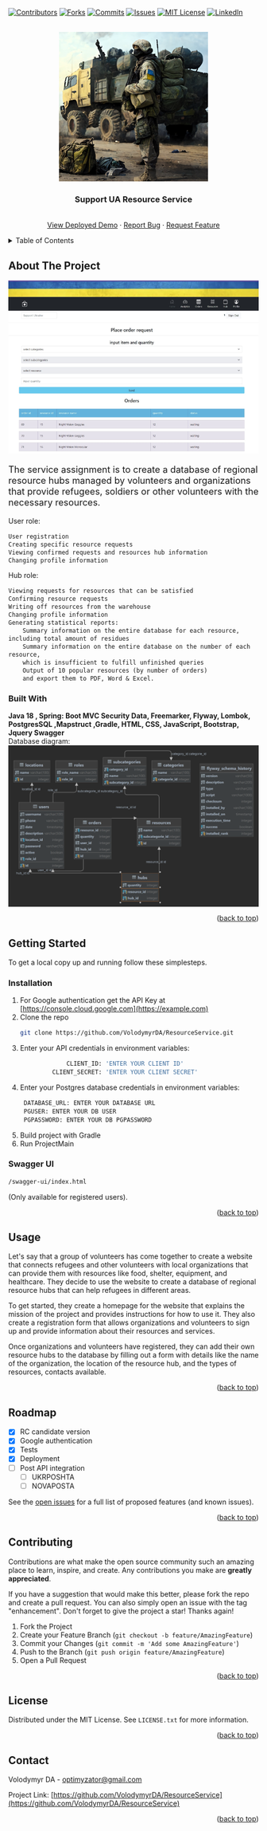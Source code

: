 <a name="readme-top"></a>

<!-- PROJECT SHIELDS -->
<!--
*** I'm using markdown "reference style" links for readability.
*** Reference links are enclosed in brackets [ ] instead of parentheses ( ).
*** See the bottom of this document for the declaration of the reference variables
*** for contributors-url, forks-url, etc. This is an optional, concise syntax you may use.
*** https://www.markdownguide.org/basic-syntax/#reference-style-links
-->
[![Contributors][contributors-shield]][contributors-url]
[![Forks][forks-shield]][forks-url]
[![Commits][commits]][commits]
[![Issues][issues-shield]][issues-url]
[![MIT License][license-shield]][license-url]
[![LinkedIn][linkedin-shield]][linkedin-url]


<!-- PROJECT LOGO -->
<br />
<div align="center">
  <a href="https://github.com/VolodymyrDA/ResourceService">
    <img src="images/logo.png" alt="Logo" width="300" height="300">
  </a>

<h3 align="center">Support UA Resource Service</h3>

  <p align="center"> 
    <br />
    <a href="https://resourceservice-production.up.railway.app/">View Deployed Demo</a>
    ·
    <a href="https://github.com/VolodymyrDA/ResourceService/issues">Report Bug</a>
    ·
    <a href="https://github.com/VolodymyrDA/ResourceService/issues">Request Feature</a>
  </p>
</div>

<!-- TABLE OF CONTENTS -->
<details>
  <summary>Table of Contents</summary>
  <ol>
    <li>
      <a href="#about-the-project">About The Project</a>
      <ul>
        <li><a href="#built-with">Built With</a></li>
      </ul>
    </li>
    <li>
      <a href="#getting-started">Getting Started</a>
      <ul> 
        <li><a href="#installation">Installation</a></li> 
        <li><a href="#swagger-ui">Swagger UI</a></li> 
      </ul>
    </li>
    <li><a href="#usage">Usage</a></li>
    <li><a href="#roadmap">Roadmap</a></li>
    <li><a href="#contributing">Contributing</a></li>
    <li><a href="#license">License</a></li>
    <li><a href="#contact">Contact</a></li>
    <li><a href="#acknowledgments">Acknowledgments</a></li>
  </ol>
</details>



<!-- ABOUT THE PROJECT -->

## About The Project

[![Product Name Screen Shot][product-screenshot]](https://resourceservice-production.up.railway.app/)
<p style="font-size: 1.3em;">
The service assignment is to create a database of regional resource hubs managed by volunteers and organizations that provide
refugees, soldiers or other volunteers with the necessary resources.
</p>
User role:

    User registration
    Creating specific resource requests
    Viewing confirmed requests and resources hub information
    Changing profile information

Hub role:

    Viewing requests for resources that can be satisfied
    Confirming resource requests
    Writing off resources from the warehouse
    Changing profile information
    Generating statistical reports:
        Summary information on the entire database for each resource, including total amount of residues
        Summary information on the entire database on the number of each resource, 
        which is insufficient to fulfill unfinished queries
        Output of 10 popular resources (by number of orders)
        and export them to PDF, Word & Excel.

### Built With

<b>
Java 18 , Spring: Boot MVC Security Data, Freemarker, Flyway,
Lombok, PostgresSQL ,Mapstruct ,Gradle, HTML, CSS, JavaScript, Bootstrap, Jquery
Swagger
</b>
<br>
Database diagram:    
<img src="images/dbdiagram.png" alt="DB diagtam" align="center">


<p align="right">(<a href="#readme-top">back to top</a>)</p>



<!-- GETTING STARTED -->

## Getting Started

To get a local copy up and running follow these simplesteps.

### Installation

1. For Google authentication get the API Key at [https://console.cloud.google.com](https://example.com)
2. Clone the repo
   ```sh
   git clone https://github.com/VolodymyrDA/ResourceService.git
   ```
3. Enter your API credentials in environment variables:
   ```sh
                CLIENT_ID: 'ENTER YOUR CLIENT ID'
            CLIENT_SECRET: 'ENTER YOUR CLIENT SECRET' 
   ```
4. Enter your Postgres database credentials in environment variables:
   ```sh
    DATABASE_URL: ENTER YOUR DATABASE URL
    PGUSER: ENTER YOUR DB USER
    PGPASSWORD: ENTER YOUR DB PGPASSWORD
   ```
5. Build project with Gradle
6. Run ProjectMain

### Swagger UI

```sh
/swagger-ui/index.html
```

(Only available for registered users).
<p align="right">(<a href="#readme-top">back to top</a>)</p>
<!-- USAGE EXAMPLES -->

## Usage

Let's say that a group of volunteers has come together to create a website that connects refugees and other volunteers with local organizations that can provide them with resources like food, shelter, equipment, and healthcare. 
They decide to use the website to create a database of regional resource hubs that can help refugees in different areas.

To get started, they create a homepage for the website that explains the mission of the project and provides
instructions for how to use it. They also create a registration form that allows organizations and volunteers to sign up
and provide information about their resources and services.

Once organizations and volunteers have registered, they can add their own resource hubs to the database by filling out a
form with details like the name of the organization, the location of the resource hub, and the types of resources, contacts
available.

<p align="right">(<a href="#readme-top">back to top</a>)</p>


<!-- ROADMAP -->

## Roadmap

- [x] RC candidate version
- [X] Google authentication
- [X] Tests
- [X] Deployment
- [ ] Post API integration
    - [ ] UKRPOSHTA
    - [ ] NOVAPOSTA

See the [open issues](https://github.com/github_username/repo_name/issues) for a full list of proposed features (and
known issues).

<p align="right">(<a href="#readme-top">back to top</a>)</p>


<!-- CONTRIBUTING -->

## Contributing

Contributions are what make the open source community such an amazing place to learn, inspire, and create. Any
contributions you make are **greatly appreciated**.

If you have a suggestion that would make this better, please fork the repo and create a pull request. You can also
simply open an issue with the tag "enhancement".
Don't forget to give the project a star! Thanks again!

1. Fork the Project
2. Create your Feature Branch (`git checkout -b feature/AmazingFeature`)
3. Commit your Changes (`git commit -m 'Add some AmazingFeature'`)
4. Push to the Branch (`git push origin feature/AmazingFeature`)
5. Open a Pull Request

<p align="right">(<a href="#readme-top">back to top</a>)</p>


<!-- LICENSE -->

## License

Distributed under the MIT License. See `LICENSE.txt` for more information.

<p align="right">(<a href="#readme-top">back to top</a>)</p>


<!-- CONTACT -->

## Contact

Volodymyr DA - optimyzator@gmail.com

Project Link: [https://github.com/VolodymyrDA/ResourceService](https://github.com/VolodymyrDA/ResourceService)


<p align="right">(<a href="#readme-top">back to top</a>)</p>



<!-- MARKDOWN LINKS & IMAGES -->
<!-- https://www.markdownguide.org/basic-syntax/#reference-style-links -->

[contributors-shield]: https://img.shields.io/github/contributors/VolodymyrDA/ResourceService.svg?style=for-the-badge

[contributors-url]: https://github.com/VolodymyrDA/ResourceService/graphs/contributors

[forks-shield]: https://img.shields.io/github/forks/VolodymyrDA/ResourceService.svg?style=for-the-badge

[forks-url]: https://github.com/VolodymyrDA/ResourceService/network/members

[commits]: https://img.shields.io/github/commit-activity/y/VolodymyrDA/ResourceService?style=for-the-badge

[commits-url]: https://img.shields.io/github/commit-activity/y/VolodymyrDA/ResourceService?style=for-the-badge

[issues-shield]: https://img.shields.io/github/issues/VolodymyrDA/ResourceService.svg?style=for-the-badge

[issues-url]: https://github.com/VolodymyrDA/ResourceService/issues

[license-shield]: https://img.shields.io/github/license/othneildrew/Best-README-Template.svg?style=for-the-badge

[license-url]: https://github.com/gVolodymyrDA/ResourceService/LICENSE.txt

[linkedin-shield]: https://img.shields.io/badge/-LinkedIn-black.svg?style=for-the-badge&logo=linkedin&colorB=555

[linkedin-url]: https://www.linkedin.com/in/volodymyr-doloka-351226153/

[product-screenshot]: images/screenshot.png